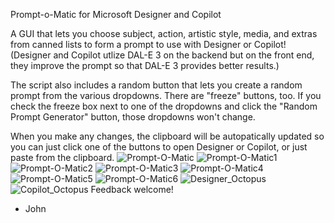 Prompt-o-Matic for Microsoft Designer and Copilot

A GUI that lets you choose subject, action, artistic style, media, and extras from canned lists to form a prompt to use with Designer or Copilot!
(Designer and Copilot utlize DAL-E 3 on the backend but on the front end, they improve the prompt so that DAL-E 3 provides better results.)

The script also includes a random button that lets you create a random prompt from the various dropdowns. There are "freeze" buttons, too.
If you check the freeze box next to one of the dropdowns and click the "Random Prompt Generator" button, those dropdowns won't change.

When you make any changes, the clipboard will be autopatically updated so you can just click one of the buttons to open Designer or Copilot, or just paste from the clipboard.
![Prompt-O-Matic](https://github.com/matziq/Prompt-O-Matic-for-Microsoft-Designer-and-Copilot/assets/31866685/751a4c7b-788e-4e19-b553-106deec63741)
![Prompt-O-Matic1](https://github.com/matziq/Prompt-O-Matic-for-Microsoft-Designer-and-Copilot/assets/31866685/8eefe1b2-4552-47eb-8b35-e7ec4eae0ca3)
![Prompt-O-Matic2](https://github.com/matziq/Prompt-O-Matic-for-Microsoft-Designer-and-Copilot/assets/31866685/5a4c5228-a1a5-4b15-a2b3-0f4842e05c20)
![Prompt-O-Matic3](https://github.com/matziq/Prompt-O-Matic-for-Microsoft-Designer-and-Copilot/assets/31866685/d25910c0-c0eb-4989-a4fe-01d6d5a97df9)
![Prompt-O-Matic4](https://github.com/matziq/Prompt-O-Matic-for-Microsoft-Designer-and-Copilot/assets/31866685/27f00526-8d67-4f66-a95f-3a6cde14493e)
![Prompt-O-Matic5](https://github.com/matziq/Prompt-O-Matic-for-Microsoft-Designer-and-Copilot/assets/31866685/dc3a28bf-1df3-451f-83ca-a14a89ba5f09)
![Prompt-O-Matic6](https://github.com/matziq/Prompt-O-Matic-for-Microsoft-Designer-and-Copilot/assets/31866685/0be64a29-2077-4edc-9e69-418f43509616)
![Designer_Octopus](https://github.com/matziq/Prompt-O-Matic-for-Microsoft-Designer-and-Copilot/assets/31866685/ac26046e-4c0d-44dc-9142-c82c468a6292)
![Copilot_Octopus](https://github.com/matziq/Prompt-O-Matic-for-Microsoft-Designer-and-Copilot/assets/31866685/bbe017b6-caba-4549-addb-2a26434c8eb8)
Feedback welcome!
- John
